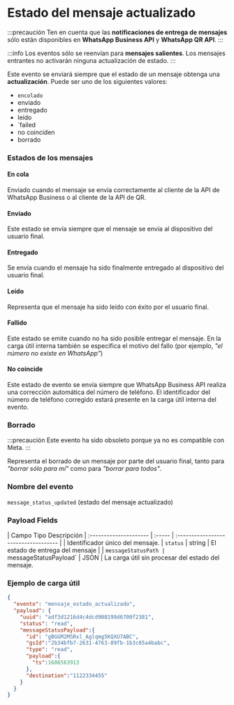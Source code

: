 # Estado del mensaje actualizado

:::precaución
Ten en cuenta que las **notificaciones de entrega de mensajes** sólo están disponibles en **WhatsApp Business API** y **WhatsApp QR API**.
:::

:::info
Los eventos sólo se reenvían para **mensajes salientes**. Los mensajes entrantes no activarán ninguna actualización de estado.
:::

Este evento se enviará siempre que el estado de un mensaje obtenga una **actualización**. Puede ser uno de los siguientes valores:

- `encolado`
- enviado
- entregado
- leído
- `failed
- no coinciden
- borrado


### Estados de los mensajes

#### En cola

Enviado cuando el mensaje se envía correctamente al cliente de la API de WhatsApp Business o al cliente de la API de QR.

#### Enviado

Este estado se envía siempre que el mensaje se envía al dispositivo del usuario final.

#### Entregado

Se envía cuando el mensaje ha sido finalmente entregado al dispositivo del usuario final.

#### Leído

Representa que el mensaje ha sido leído con éxito por el usuario final.

#### Fallido

Este estado se emite cuando no ha sido posible entregar el mensaje. En la carga útil interna también se especifica el motivo del fallo (por ejemplo, _"el número no existe en WhatsApp"_)

#### No coincide

Este estado de evento se envía siempre que WhatsApp Business API realiza una corrección automática del número de teléfono. El identificador del número de teléfono corregido estará presente en la carga útil interna del evento.

### Borrado
:::precaución
Este evento ha sido obsoleto porque ya no es compatible con Meta.
:::

Representa el borrado de un mensaje por parte del usuario final, tanto para _"borrar sólo para mí"_ como para _"borrar para todos"_.


### Nombre del evento

`message_status_updated` (estado del mensaje actualizado)

### Payload Fields

| Campo Tipo Descripción
| :--------------------- | :----- | :----------------------------------- |
| Identificador único del mensaje.
| `status` | string | El estado de entrega del mensaje | | `messageStatusPath
| `messageStatusPayload` | JSON | La carga útil sin procesar del estado del mensaje.

### Ejemplo de carga útil

```json title=carga.json
{
  "evento": "mensaje_estado_actualizado",
  "payload": {
    "uuid": "adf3d1216d4c4dcd908199d6700f2381",
    "status": "read",
    "messageStatusPayload":{
      "id": "gBGGM2MSRxl_Aglqmg5KQXU7ABC",
      "gsId":"2b34bfb7-2631-4763-89fb-1b3c65a4babc",
      "type": "read",
      "payload":{
        "ts":1686563913
      },
      "destination":"1122334455"
    }
  }
}
```
